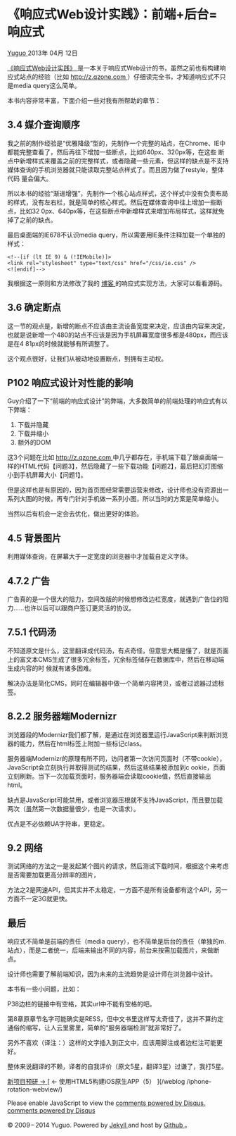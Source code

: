 #  《响应式Web设计实践》：前端+后台=响应式

[ Yuguo ](http://yuguo.us) 2013年 04月 12日

[ 《响应式Web设计实践》 ](http://book.douban.com/subject/21263576/)
是一本关于响应式Web设计的书，虽然之前也有构建响应式站点的经验（比如 [ http://z.qzone.com ](http://z.qzone.com)
）仔细读完全书，才知道响应式不只是media query这么简单。

本书内容非常丰富，下面介绍一些对我有所帮助的章节：

##  3.4 媒介查询顺序

我之前的制作经验是“优雅降级”型的，先制作一个完整的站点，在Chrome、IE中都能完整查看了，然后再往下增加一些断点，比如640px、320px等，在这些
断点中新增样式来覆盖之前的完整样式，或者隐藏一些元素，但这样的缺点是不支持媒体查询的手机浏览器就只能读取完整站点样式了。而且因为做了restyle，整体代码
量会偏大。

所以本书的经验“渐进增强”，先制作一个核心站点样式，这个样式中没有负责布局的样式，没有左右栏，就是简单的核心样式。然后在媒体查询中往上增加一些断点，比如32
0px、640px等，在这些断点中新增样式来增加布局样式，这样就免掉了之前的缺点。

最后桌面端的IE678不认识media query，所以需要用IE条件注释加载一个单独的样式：

    
    
    <!--[if (lt IE 9) & (!IEMobile)]>
    <link rel="stylesheet" type="text/css" href="/css/ie.css" />
    <![endif]-->
    

我根据这一原则和方法修改了我的 [ 博客 ](http://yuguo.us) 的响应式实现方法，大家可以看看源码。

##  3.6 确定断点

这一节的观点是，新增的断点不应该由主流设备宽度来决定，应该由内容来决定，也就是说新增一个480的站点不应该是因为手机屏幕宽度很多都是480px，而应该是在4
81px的时候就能够有所调整了。

这个观点很好，让我们从被动地设置断点，到拥有主动权。

##  P102 响应式设计对性能的影响

Guy介绍了一下“前端的响应式设计”的弊端，大多数简单的前端处理的响应式有以下弊端：

  1. 下载并隐藏 
  2. 下载并缩小 
  3. 额外的DOM 

这3个问题在比如 [ http://z.qzone.com ](http://z.qzone.com)
中几乎都存在，手机端下载了跟桌面端一样的HTML代码【问题3】，然后隐藏了一些下载功能【问题2】，最后把幻灯图缩小到手机屏幕大小【问题1】。

但是这样也是有原因的，因为首页图经常需要运营来修改，设计师也没有资源出一系列大图的时候，再专门针对手机做一系列小图，所以当时的方案是简单缩小。

当然以后有机会一定会去优化，做出更好的体验。

##  4.5 背景图片

利用媒体查询，在屏幕大于一定宽度的浏览器中才加载自定义字体。

##  4.7.2 广告

广告真的是一个很大的阻力，空间改版的时候想修改边栏宽度，就遇到广告位的阻力……也许以后可以跟商户签订更灵活的协议。

##  7.5.1 代码汤

不知道原文是什么，这里翻译成代码汤，有点奇怪，但意思大概是懂了，就是页面上的富文本CMS生成了很多冗余标签，冗余标签储存在数据库中，然后在移动端生成内容的时
候就有诸多困难。

解决办法是简化CMS，同时在编辑器中做一个简单内容拷贝，或者过滤器过滤标签。

##  8.2.2 服务器端Modernizr

浏览器段的Modernizr我们都了解，是通过在浏览器里运行JavaScript来判断浏览器的能力，然后在html标签上附加一些标记class。

服务器端Modernizr的原理有所不同，访问者第一次访问页面时（不带cookie），JavaScript会立刻执行并取得测试的结果，然后这些结果被添加到c
ookie，页面立刻刷新。当下一次加载页面时，服务器端会读取cookie值，然后直接输出html。

缺点是JavaScript可能禁用，或者浏览器压根就不支持JavaScript，而且要加载两次（虽然第一次数据量很少，也是一次请求）。

优点是不必依赖UA字符串，更稳定。

##  9.2 网络

测试网络的方法之一是发起某个图片的请求，然后测试下载时间，根据这个来考虑是否需要加载更高分辨率的图片，

方法之2是网速API，但其实并不太稳定，一方面不是所有设备都有这个API，另一方面不一定3G就更快。

##  最后

响应式不简单是前端的责任（media
query），也不简单是后台的责任（单独的m.站点），而是二者统一，后端来输出不同的内容，前台来按需加载图片，来做断点。

设计师也需要了解前端知识，因为未来的主流趋势是设计师在浏览器中设计。

本书有一些小问题，比如：

P38边栏的链接中有空格，其实url中不能有空格的吧。

第8章原章节名字可能确实是RESS，但中文书里这样写太奇怪了，这并不算约定通俗的缩写，让人云里雾里，简单的“服务器端检测”就非常好了。

另外不喜欢（译注：）这样的文字插入到正文中，应该用脚注或者边栏注可能更好。

整体来说翻译的不赖，译者的自我评价（原文5星，翻译3星）过谦了，我打5星。

[ 新项目预研 → ](/weblog/new-project-miloge/) [ ← 使用HTML5构建iOS原生APP（5） ](/weblog
/iphone-rotation-webview/)

Please enable JavaScript to view the [ comments powered by Disqus.
](http://disqus.com/?ref_noscript) [ comments powered by  Disqus
](http://disqus.com)

© 2009 – 2014 Yuguo. Powered by [ Jekyll ](https://github.com/mojombo/jekyll)
and host by [ Github ](https://github.com/yuguo) 。


